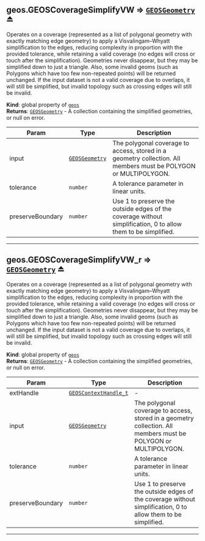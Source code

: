 <a name="exp_module_geos--geos.GEOSCoverageSimplifyVW"></a>

## geos.GEOSCoverageSimplifyVW ⇒ [<code>GEOSGeometry</code>](/typedefs-enums/typedefs-enums.html#GEOSGeometry) ⏏
Operates on a coverage (represented as a list of polygonal geometry with exactly matching edge geometry) to apply a Visvalingam–Whyatt simplification to the edges, reducing complexity in proportion with the provided tolerance, while retaining a valid coverage (no edges will cross or touch after the simplification). Geometries never disappear, but they may be simplified down to just a triangle. Also, some invalid geoms (such as Polygons which have too few non-repeated points) will be returned unchanged. If the input dataset is not a valid coverage due to overlaps, it will still be simplified, but invalid topology such as crossing edges will still be invalid.

**Kind**: global property of [<code>geos</code>](/typedefs-enums/typedefs-enums.html#module_geos)  
**Returns**: [<code>GEOSGeometry</code>](/typedefs-enums/typedefs-enums.html#GEOSGeometry) - A collection containing the simplified geometries, or null on error.  

| Param | Type | Description |
| --- | --- | --- |
| input | [<code>GEOSGeometry</code>](/typedefs-enums/typedefs-enums.html#GEOSGeometry) | The polygonal coverage to access, stored in a geometry collection. All members must be POLYGON or MULTIPOLYGON. |
| tolerance | <code>number</code> | A tolerance parameter in linear units. |
| preserveBoundary | <code>number</code> | Use 1 to preserve the outside edges of the coverage without simplification, 0 to allow them to be simplified. |


---
<a name="exp_module_geos--geos.GEOSCoverageSimplifyVW_r"></a>

## geos.GEOSCoverageSimplifyVW\_r ⇒ [<code>GEOSGeometry</code>](/typedefs-enums/typedefs-enums.html#GEOSGeometry) ⏏
Operates on a coverage (represented as a list of polygonal geometry with exactly matching edge geometry) to apply a Visvalingam–Whyatt simplification to the edges, reducing complexity in proportion with the provided tolerance, while retaining a valid coverage (no edges will cross or touch after the simplification). Geometries never disappear, but they may be simplified down to just a triangle. Also, some invalid geoms (such as Polygons which have too few non-repeated points) will be returned unchanged. If the input dataset is not a valid coverage due to overlaps, it will still be simplified, but invalid topology such as crossing edges will still be invalid.

**Kind**: global property of [<code>geos</code>](/typedefs-enums/typedefs-enums.html#module_geos)  
**Returns**: [<code>GEOSGeometry</code>](/typedefs-enums/typedefs-enums.html#GEOSGeometry) - A collection containing the simplified geometries, or null on error.  

| Param | Type | Description |
| --- | --- | --- |
| extHandle | [<code>GEOSContextHandle\_t</code>](/typedefs-enums/typedefs-enums.html#GEOSContextHandle_t) | - |
| input | [<code>GEOSGeometry</code>](/typedefs-enums/typedefs-enums.html#GEOSGeometry) | The polygonal coverage to access, stored in a geometry collection. All members must be POLYGON or MULTIPOLYGON. |
| tolerance | <code>number</code> | A tolerance parameter in linear units. |
| preserveBoundary | <code>number</code> | Use 1 to preserve the outside edges of the coverage without simplification, 0 to allow them to be simplified. |


---
